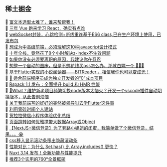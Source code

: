 ## 稀土掘金  
🎉  [富文本选型太难了，谁来帮帮我！](https://juejin.cn/post/7434373084747333658)  
🎉  [三年 Vue 跑来学习 React，确实有点难](https://juejin.cn/post/7432859073821327410)  
🎉  [webSocket封装，心跳检测+断线重连基于ES6 class,已在生产环境上使用，已发布包](https://juejin.cn/post/7434406493698785295)  
🎉  [想成为中高级前端，必须理解这10种javascript设计模式](https://juejin.cn/post/7433277439634096168)  
🎉  [十年全栈，竟然花了8个小时解决z-index不生效问题](https://juejin.cn/post/7433393393218224139)  
🎉  [如果你没有必须要离职的原因，我建议你在忍忍](https://juejin.cn/post/7435289649273569334)  
🎉  [想整一个自动的图床，但是不想花钱买oss怎么办，那就白嫖一个 🐒🐒🐒](https://juejin.cn/post/7433243522555936779)  
🎉  [基于Flutter实现的小说阅读器——BITReader ，相信我你也可以变成光！](https://juejin.cn/post/7433306628994940979)  
🎉  [🎣 适合前端程序员成为独立开发者的“0”成本项目](https://juejin.cn/post/7432668896519241778)  
🎉  [Rspack 1.1 发布：全面提升 build 和 HMR 性能](https://juejin.cn/post/7434414422975873050)  
🎉  [💯What？维护新老项目频繁切换node版本太恼火？开发一个vscode插件自动切换版本，从此告别烦恼](https://juejin.cn/post/7433074030473297957)  
🎉  [关于我前端写的好好的突然被领导叫去学Flutter这件事](https://juejin.cn/post/7434023837879058469)  
🎉  [利用零碎时间个人建站](https://juejin.cn/post/7433957728430096421)  
🎉  [货拉拉微信小程序体验优化总结](https://juejin.cn/post/7433989023112675338)  
🎉  [页面跳转如何优雅携带大数据Array或Object](https://juejin.cn/post/7433271555830431784)  
🎉  [【NextJS+微信登录】为了套路小姐姐的闺蜜，我简单做了个微信登录，结果。。。😭](https://juejin.cn/post/7434385878434463744)  
🎉  [css移入显示滚动条移出隐藏滚动条](https://juejin.cn/post/7433791520842055714)  
🎉  [性能对比：为什么 Set.has() 比 Array.includes() 更快？](https://juejin.cn/post/7433458585147342882)  
🎉  [Nuxt 3.14 发布！全新功能与性能提升](https://juejin.cn/post/7434047722384523305)  
🎉  [推荐3个实用的760°全景框架](https://juejin.cn/post/7434716811478253583)  
